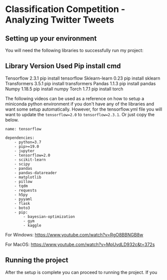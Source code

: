 # Classification Competition - Analyzing Twitter Tweets

## Setting up your environment

You will need the following libraries to successfully run my project:

Library        Version Used    Pip install cmd
--------------------------------------------------------
Tensorflow     2.3.1           pip install tensorflow
Sklearn-learn  0.23            pip install sklearn
Transformers   3.5.1           pip install transformers
Pandas         1.1.3           pip install pandas
Numpy          1.18.5          pip install numpy
Torch          1.7.1           pip install torch


The following videos can be used as a reference on how to setup a miniconda python environment if you
don't have any of the libraries and want some setup automatically. However, for the tensorflow.yml file
you will want to update the ```tensorflow=2.0``` to ```tensorflow=2.3.1```. Or just copy the below.

```
name: tensorflow

dependencies:
    - python=3.7
    - pip>=19.0
    - jupyter
    - tensorflow=2.0
    - scikit-learn
    - scipy
    - pandas
    - pandas-datareader
    - matplotlib
    - pillow
    - tqdm
    - requests
    - h5py
    - pyyaml
    - flask
    - boto3
    - pip:
        - bayesian-optimization
        - gym
        - kaggle
```

For Windows:
https://www.youtube.com/watch?v=RgO8BBNGB8w

For MacOS:
https://www.youtube.com/watch?v=MpUvdLD932c&t=372s

## Running the project
After the setup is complete you can proceed to running the project. If you 
